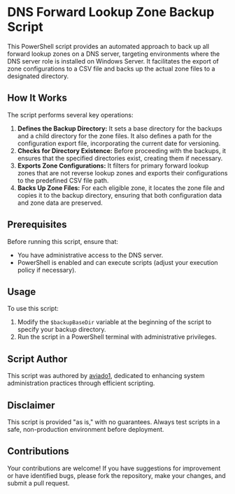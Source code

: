# DNS Forward Lookup Zone Backup Script

This PowerShell script provides an automated approach to back up all forward lookup zones on a DNS server, targeting environments where the DNS server role is installed on Windows Server. It facilitates the export of zone configurations to a CSV file and backs up the actual zone files to a designated directory.

## How It Works

The script performs several key operations:

1. **Defines the Backup Directory:** It sets a base directory for the backups and a child directory for the zone files. It also defines a path for the configuration export file, incorporating the current date for versioning.
2. **Checks for Directory Existence:** Before proceeding with the backups, it ensures that the specified directories exist, creating them if necessary.
3. **Exports Zone Configurations:** It filters for primary forward lookup zones that are not reverse lookup zones and exports their configurations to the predefined CSV file path.
4. **Backs Up Zone Files:** For each eligible zone, it locates the zone file and copies it to the backup directory, ensuring that both configuration data and zone data are preserved.

## Prerequisites

Before running this script, ensure that:
- You have administrative access to the DNS server.
- PowerShell is enabled and can execute scripts (adjust your execution policy if necessary).

## Usage

To use this script:

1. Modify the `$backupBaseDir` variable at the beginning of the script to specify your backup directory.
2. Run the script in a PowerShell terminal with administrative privileges.

## Script Author

This script was authored by [aviado1](https://github.com/aviado1), dedicated to enhancing system administration practices through efficient scripting.

## Disclaimer

This script is provided "as is," with no guarantees. Always test scripts in a safe, non-production environment before deployment.

## Contributions

Your contributions are welcome! If you have suggestions for improvement or have identified bugs, please fork the repository, make your changes, and submit a pull request.

